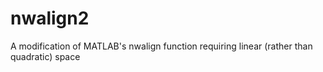 nwalign2
========

A modification of MATLAB's nwalign function requiring linear (rather than quadratic) space
